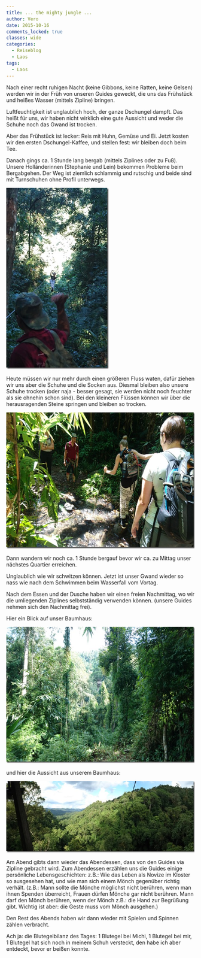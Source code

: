 ```yaml
---
title: ... the mighty jungle ...
author: Vero
date: 2015-10-16
comments_locked: true
classes: wide
categories:
  - Reiseblog
  - Laos
tags:
  - Laos
---
```


Nach einer recht ruhigen Nacht (keine Gibbons, keine Ratten, keine Gelsen) werden wir in der Früh von unseren Guides geweckt, die uns das Frühstück und heißes Wasser (mittels Zipline) bringen.

Luftfeuchtigkeit ist unglaublich hoch, der ganze Dschungel dampft. Das heißt für uns, wir haben nicht wirklich eine gute Aussicht und weder die Schuhe noch das Gwand ist trocken.

Aber das Frühstück ist lecker: Reis mit Huhn, Gemüse und Ei. Jetzt kosten wir den ersten Dschungel-Kaffee, und stellen fest: wir bleiben doch beim Tee.

Danach gings ca. 1 Stunde lang bergab (mittels Ziplines oder zu Fuß). Unsere Holländerinnen (Stephanie und Lein) bekommen Probleme beim Bergabgehen. Der Weg ist ziemlich schlammig und rutschig und beide sind mit Turnschuhen ohne Profil unterwegs.

<a href="/assets/images/2015/10/DSC_0126.jpg"><img src="/assets/images/2015/10/DSC_0126_thumb.jpg" width="274" height="484" alt="DSC_0126" border="0" /></a>

Heute müssen wir nur mehr durch einen größeren Fluss waten, dafür ziehen wir uns aber die Schuhe und die Socken aus. Diesmal bleiben also unsere Schuhe trocken (oder naja - besser gesagt, sie werden nicht noch feuchter als sie ohnehin schon sind). Bei den kleineren Flüssen können wir über die herausragenden Steine springen und bleiben so trocken.

<a href="/assets/images/2015/10/DSC_0134.jpg"><img src="/assets/images/2015/10/DSC_0134_thumb.jpg" width="644" height="364" alt="DSC_0134" border="0" /></a>

Dann wandern wir noch ca. 1 Stunde bergauf bevor wir ca. zu Mittag unser nächstes Quartier erreichen.

Unglaublich wie wir schwitzen können. Jetzt ist unser Gwand wieder so nass wie nach dem Schwimmen beim Wasserfall vom Vortag.

Nach dem Essen und der Dusche haben wir einen freien Nachmittag, wo wir die umliegenden Ziplines selbstständig verwenden können. (unsere Guides nehmen sich den Nachmittag frei).

Hier ein Blick auf unser Baumhaus:

<a href="/assets/images/2015/10/DSC_0147.jpg"><img src="/assets/images/2015/10/DSC_0147_thumb.jpg" width="644" height="364" alt="DSC_0147" border="0" /></a>

und hier die Aussicht aus unserem Baumhaus:

<a href="/assets/images/2015/10/DSC_0169.jpg"><img src="/assets/images/2015/10/DSC_0169_thumb.jpg" width="644" height="191" alt="DSC_0169" border="0" /></a>

Am Abend gibts dann wieder das Abendessen, dass von den Guides via Zipline gebracht wird. Zum Abendessen erzählen uns die Guides einige persönliche Lebensgeschichten: z.B.: Wie das Leben als Novize im Kloster so ausgesehen hat, und wie man sich einem Mönch gegenüber richtig verhält. (z.B.: Mann sollte die Mönche möglichst nicht berühren, wenn man ihnen Spenden überreicht, Frauen dürfen Mönche gar nicht berühren. Mann darf den Mönch berühren, wenn der Mönch z.B.: die Hand zur Begrüßung gibt. Wichtig ist aber: die Geste muss vom Mönch ausgehen.)

Den Rest des Abends haben wir dann wieder mit Spielen und Spinnen zählen verbracht.

Ach ja: die Blutegelbilanz des Tages: 1 Blutegel bei Michi, 1 Blutegel bei mir, 1 Blutegel hat sich noch in meinem Schuh versteckt, den habe ich aber entdeckt, bevor er beißen konnte.
